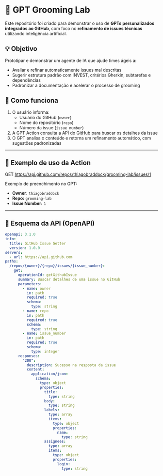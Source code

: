 # 🤖 GPT Grooming Lab

Este repositório foi criado para demonstrar o uso de **GPTs personalizados integrados ao GitHub**, com foco no **refinamento de issues técnicas** utilizando inteligência artificial.

## 💡 Objetivo

Prototipar e demonstrar um agente de IA que ajude times ágeis a:

- Avaliar e refinar automaticamente issues mal descritas
- Sugerir estrutura padrão com INVEST, critérios Gherkin, subtarefas e dependências
- Padronizar a documentação e acelerar o processo de grooming

## 🚀 Como funciona

1. O usuário informa:
   - Usuário do GitHub (`owner`)
   - Nome do repositório (`repo`)
   - Número da issue (`issue_number`)
2. A GPT Action consulta a API do GitHub para buscar os detalhes da issue
3. O GPT analisa o conteúdo e retorna um refinamento automático, com sugestões padronizadas

---

## 🔧 Exemplo de uso da Action

GET https://api.github.com/repos/thiagobraddock/grooming-lab/issues/1  

Exemplo de preenchimento no GPT:

- **Owner:** `thiagobraddock`
- **Repo:** `grooming-lab`
- **Issue Number:** `1`

---

## 📄 Esquema da API (OpenAPI)

```yaml
openapi: 3.1.0
info:
  title: GitHub Issue Getter
  version: 1.0.0
servers:
  - url: https://api.github.com
paths:
  /repos/{owner}/{repo}/issues/{issue_number}:
    get:
      operationId: getGithubIssue
      summary: Buscar detalhes de uma issue no GitHub
      parameters:
        - name: owner
          in: path
          required: true
          schema:
            type: string
        - name: repo
          in: path
          required: true
          schema:
            type: string
        - name: issue_number
          in: path
          required: true
          schema:
            type: integer
      responses:
        "200":
          description: Sucesso na resposta da issue
          content:
            application/json:
              schema:
                type: object
                properties:
                  title:
                    type: string
                  body:
                    type: string
                  labels:
                    type: array
                    items:
                      type: object
                      properties:
                        name:
                          type: string
                  assignees:
                    type: array
                    items:
                      type: object
                      properties:
                        login:
                          type: string

  ```

